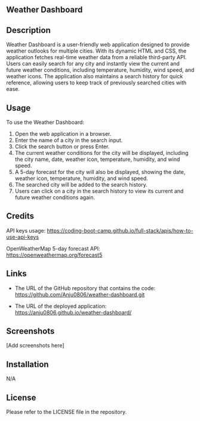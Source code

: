 ## Weather Dashboard

## Description
Weather Dashboard is a user-friendly web application designed to provide weather outlooks for multiple cities. With its dynamic HTML and CSS, the application fetches real-time weather data from a reliable third-party API. Users can easily search for any city and instantly view the current and future weather conditions, including temperature, humidity, wind speed, and weather icons. The application also maintains a search history for quick reference, allowing users to keep track of previously searched cities with ease.

## Usage
To use the Weather Dashboard:

1. Open the web application in a browser.
2. Enter the name of a city in the search input.
3. Click the search button or press Enter.
4. The current weather conditions for the city 
will be displayed, including the city name, date, weather icon, temperature, humidity, and wind speed.
5. A 5-day forecast for the city will also be displayed, showing the date, weather icon, temperature, humidity, and wind speed.
6. The searched city will be added to the search history.
7. Users can click on a city in the search history to view its current and future weather conditions again.

## Credits
API keys usage:
https://coding-boot-camp.github.io/full-stack/apis/how-to-use-api-keys

OpenWeatherMap 5-day forecast API:
https://openweathermap.org/forecast5

## Links
* The URL of the GitHub repository that contains the code:
https://github.com/Anju0806/weather-dashboard.git

* The URL of the deployed application:
https://anju0806.github.io/weather-dashboard/

## Screenshots
[Add screenshots here]

## Installation
N/A

## License
Please refer to the LICENSE file in the repository.